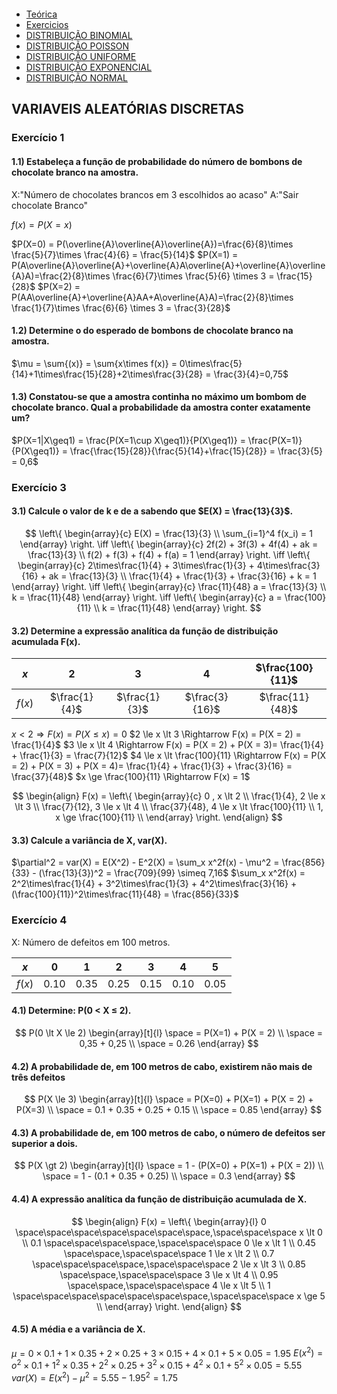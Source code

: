 ```table-of-contents
```
- [Teórica](https://moodle.isep.ipp.pt/pluginfile.php/368688/mod_resource/content/1/CAP%C3%8DTULO%203_MATCP_LEI_2023_2024_V2.pdf)
- [Exercicios](https://moodle.isep.ipp.pt/pluginfile.php/366721/mod_resource/content/1/Exercicios_MATCP_Capitulo_3_LEI_2023_24.pdf)
- [DISTRIBUIÇÃO BINOMIAL](DISTRIBUIÇÃO%20BINOMIAL.md)
- [DISTRIBUIÇÃO POISSON](DISTRIBUIÇÃO%20POISSON.md)
- [DISTRIBUIÇÃO UNIFORME](DISTRIBUIÇÃO%20UNIFORME.md)
- [DISTRIBUIÇÃO EXPONENCIAL](DISTRIBUIÇÃO%20EXPONENCIAL.md)
- [DISTRIBUIÇÃO NORMAL](DISTRIBUIÇÃO%20NORMAL.md)

## VARIAVEIS ALEATÓRIAS DISCRETAS
### Exercício 1

#### 1.1) Estabeleça a função de probabilidade do número de bombons de chocolate branco na amostra.
X:"Número de chocolates brancos em 3 escolhidos ao acaso"
A:"Sair chocolate Branco"

$f(x) = P(X=x)$

$P(X=0) = P(\overline{A}\overline{A}\overline{A})=\frac{6}{8}\times \frac{5}{7}\times \frac{4}{6} = \frac{5}{14}$
$P(X=1) = P(A\overline{A}\overline{A}+\overline{A}A\overline{A}+\overline{A}\overline{A}A)=\frac{2}{8}\times \frac{6}{7}\times \frac{5}{6} \times 3 = \frac{15}{28}$
$P(X=2) = P(AA\overline{A}+\overline{A}AA+A\overline{A}A)=\frac{2}{8}\times \frac{1}{7}\times \frac{6}{6} \times 3 = \frac{3}{28}$

#### 1.2) Determine o do esperado de bombons de chocolate branco na amostra.
$\mu = \sum{(x)} = \sum{x\times f(x)} = 0\times\frac{5}{14}+1\times\frac{15}{28}+2\times\frac{3}{28} = \frac{3}{4}=0,75$

#### 1.3) Constatou-se que a amostra continha no máximo um bombom de chocolate branco. Qual a probabilidade da amostra conter exatamente um?
$P(X=1|X\geq1) = \frac{P(X=1\cup X\geq1)}{P(X\geq1)} = \frac{P(X=1)}{P(X\geq1)} = \frac{\frac{15}{28}}{\frac{5}{14}+\frac{15}{28}} = \frac{3}{5} = 0,6$

### Exercício 3

#### 3.1) Calcule o valor de k e de a sabendo que $E(X) = \frac{13}{3}$.
$$
\left\{ \begin{array}{c} 
E(X) = \frac{13}{3}  \\ 
\sum_{i=1}^4 f(x_i) = 1
\end{array} \right. \iff
\left\{ \begin{array}{c} 
2f(2) + 3f(3) + 4f(4) + ak = \frac{13}{3}   \\ 
f(2) + f(3) + f(4) + f(a) = 1
\end{array} \right. \iff
\left\{ \begin{array}{c} 
2\times\frac{1}{4} + 3\times\frac{1}{3} + 4\times\frac{3}{16} + ak = \frac{13}{3}   \\ 
\frac{1}{4} + \frac{1}{3} + \frac{3}{16} + k = 1
\end{array} \right. \iff
\left\{ \begin{array}{c} 
\frac{11}{48} a = \frac{13}{3}   \\ 
k = \frac{11}{48}
\end{array} \right. \iff
\left\{ \begin{array}{c} 
a = \frac{100}{11}   \\ 
k = \frac{11}{48}
\end{array} \right.
$$
#### 3.2) Determine a expressão analítica da função de distribuição acumulada F(x).

|  $x$   |      $2$      |      $3$      |      $4$       | $\frac{100}{11}$ |
| :----: | :-----------: | :-----------: | :------------: | :--------------: |
| $f(x)$ | $\frac{1}{4}$ | $\frac{1}{3}$ | $\frac{3}{16}$ | $\frac{11}{48}$  |

$x \lt 2 \Rightarrow F(x) = P(X \le x) = 0$
$2 \le x \lt 3 \Rightarrow F(x) = P(X = 2) = \frac{1}{4}$
$3 \le x \lt 4 \Rightarrow F(x) = P(X = 2) + P(X = 3)= \frac{1}{4} + \frac{1}{3} = \frac{7}{12}$
$4 \le x \lt \frac{100}{11} \Rightarrow F(x) = P(X = 2) + P(X = 3) + P(X = 4)= \frac{1}{4} + \frac{1}{3} + \frac{3}{16} = \frac{37}{48}$
$x \ge \frac{100}{11} \Rightarrow F(x) = 1$

$$ \begin{align}
F(x) = \left\{ \begin{array}{c} 
0 , x \lt 2  \\ 
\frac{1}{4}, 2 \le x \lt 3 \\
\frac{7}{12}, 3 \le x \lt 4 \\
\frac{37}{48}, 4 \le x \lt \frac{100}{11} \\
1, x \ge \frac{100}{11} \\
\end{array} \right.
\end{align}
$$
#### 3.3) Calcule a variância de X, var(X).

$\partial^2 = var(X) = E(X^2) - E^2(X) = \sum_x x^2f(x) - \mu^2 = \frac{856}{33} - (\frac{13}{3})^2 = \frac{709}{99} \simeq 7,16$
$\sum_x x^2f(x) = 2^2\times\frac{1}{4} + 3^2\times\frac{1}{3} + 4^2\times\frac{3}{16} + (\frac{100}{11})^2\times\frac{11}{48} = \frac{856}{33}$

### Exercício 4

X: Número de defeitos em 100 metros.

|  $x$   |  $0$   |  $1$   |  $2$   |  $3$   | $4$    | $5$    |
| :----: | :----: | :----: | :----: | :----: | ------ | ------ |
| $f(x)$ | $0.10$ | $0.35$ | $0.25$ | $0.15$ | $0.10$ | $0.05$ |

#### 4.1)  Determine: P(0 < X ≤ 2).
$$
	P(0 \lt X \le 2) 
\begin{array}[t]{l}
	\space = P(X=1) + P(X = 2) \\
	 \space = 0,35 + 0,25 \\
	\space = 0.26
\end{array}
$$
#### 4.2) A probabilidade de, em 100 metros de cabo, existirem não mais de três defeitos
$$
	P(X \le 3) 
\begin{array}[t]{l}
	\space = P(X=0) + P(X=1) + P(X = 2) + P(X=3) \\
	 \space = 0.1 + 0.35 + 0.25 + 0.15 \\
	\space = 0.85
\end{array}
$$
#### 4.3) A probabilidade de, em 100 metros de cabo, o número de defeitos ser superior a dois.
$$
	P(X \gt 2) 
\begin{array}[t]{l}
	\space = 1 - (P(X=0) + P(X=1) + P(X = 2)) \\
	 \space = 1 - (0.1 + 0.35 + 0.25) \\
	\space = 0.3
\end{array}
$$
#### 4.4) A expressão analítica da função de distribuição acumulada de X.

$$ \begin{align}
F(x) = \left\{ \begin{array}{l} 
0 \space\space\space\space\space\space\space,\space\space\space  x \lt 0  \\ 
0.1 \space\space\space\space,\space\space\space 0 \le x \lt 1 \\
0.45 \space\space,\space\space\space 1 \le x \lt 2 \\
0.7 \space\space\space\space,\space\space\space 2 \le x \lt 3 \\
0.85 \space\space,\space\space\space 3 \le x \lt 4 \\
0.95 \space\space,\space\space\space 4 \le x \lt 5 \\
1 \space\space\space\space\space\space\space,\space\space\space x \ge 5 \\
\end{array} \right.
\end{align}
$$
#### 4.5) A média e a variância de X.

$\mu = 0 \times 0.1 + 1 \times 0.35 + 2 \times 0.25 + 3 \times 0.15 + 4 \times 0.1 + 5 \times 0.05 = 1.95$
$E(x^2) = o^2 \times 0.1 + 1^2 \times 0.35 + 2^2 \times 0.25 + 3^2 \times 0.15 + 4^2 \times 0.1 + 5^2 \times 0.05 = 5.55$
$var(X) = E(x^2) - \mu^2 = 5.55 - 1.95^2 = 1.75$




